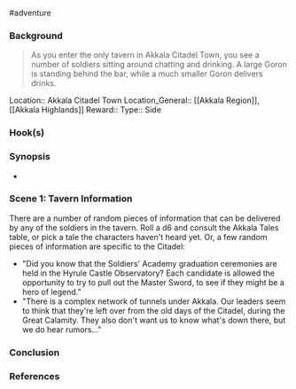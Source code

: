  #adventure 

### Background

>As you enter the only tavern in Akkala Citadel Town, you see a number of soldiers sitting around chatting and drinking. A large Goron is standing behind the bar, while a much smaller Goron delivers drinks.

Location:: Akkala Citadel Town
Location_General:: [[Akkala Region]], [[Akkala Highlands]]
Reward:: 
Type:: Side

### Hook(s)


### Synopsis

- 

### Scene 1: Tavern Information

There are a number of random pieces of information that can be delivered by any of the soldiers in the tavern. Roll a d6 and consult the Akkala Tales table, or pick a tale the characters haven't heard yet. Or, a few random pieces of information are specific to the Citadel:

- "Did you know that the Soldiers' Academy graduation ceremonies are held in the Hyrule Castle Observatory? Each candidate is allowed the opportunity to try to pull out the Master Sword, to see if they might be a hero of legend."
- "There is a complex network of tunnels under Akkala. Our leaders seem to think that they're left over from the old days of the Citadel, during the Great Calamity. They also don't want us to know what's down there, but we do hear rumors..."

### Conclusion



### References
